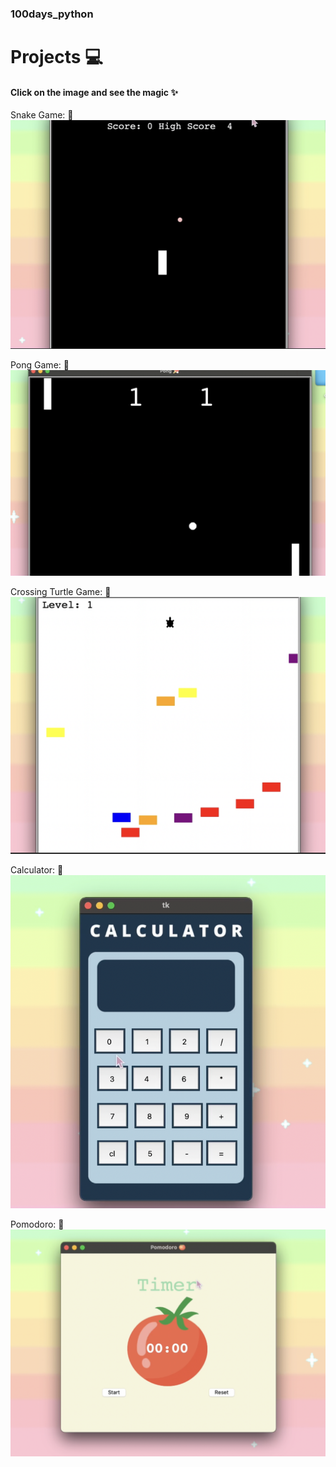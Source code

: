 ### 100days_python

# Projects 💻
#### Click on the image and see the magic ✨

Snake Game: 🐍
[![Click me](./images/snake.png)](https://youtu.be/G3hGlWCPSZU)

Pong Game: 🏓
[![Click me](./images/pong.png)](https://youtu.be/LzTrDZeXGeY)

Crossing Turtle Game: 🐢
[![Click me](./images/corssing.png)](https://youtu.be/mvGbKfJR-Os)

Calculator: 🧮
[![Click me](./images/cal.png)](https://youtu.be/hs8kUuLY8dI)

Pomodoro: 🍅
[![Click me](./images/pomodoro.png)](https://youtu.be/6aUM18eFHtg)
